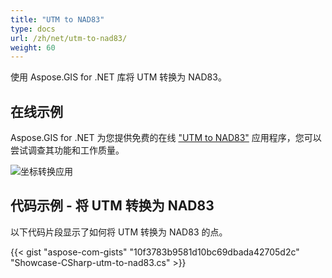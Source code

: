 ```yaml
---
title: "UTM to NAD83"
type: docs
url: /zh/net/utm-to-nad83/
weight: 60
---
```


使用 Aspose.GIS for .NET 库将 UTM 转换为 NAD83。

## **在线示例**

Aspose.GIS for .NET 为您提供免费的在线 ["UTM to NAD83"](https://products.aspose.app/gis/transformation/utm-to-nad83) 应用程序，您可以尝试调查其功能和工作质量。

![坐标转换应用](transform-coordinates.png)

## **代码示例 - 将 UTM 转换为 NAD83**

以下代码片段显示了如何将 UTM 转换为 NAD83 的点。

{{< gist "aspose-com-gists" "10f3783b9581d10bc69dbada42705d2c" "Showcase-CSharp-utm-to-nad83.cs" >}}
